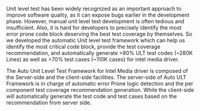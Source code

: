 Unit level test has been widely recognized as an important approach to improve software quality, as it can expose bugs earlier in the development phase. However, manual unit level test development is often tedious and insufficient. Also, it is hard for developers to precisely identify the most error prone code block deserving the best test coverage by themselves.  So we developed the automatic Unit level test framework which can help us identify the most critical code block, provide the test coverage recommendation, and automatically generate >80% ULT test codes (~280K Lines) as well as >70% test cases (~110K cases) for intel media driver.

The Auto Unit Level Test Framework for Intel Media driver is composed of the Server-side and the client-side facilities. The server-side of Auto ULT Framework is in charge of automatic error Prone logic detection and the per component test coverage recommendation generation. While the client-side will automatically generate the test code and test cases based on the recommendation from server side. 

